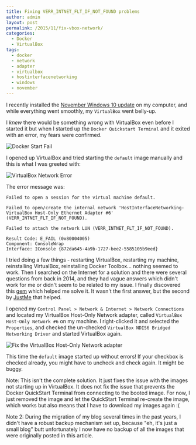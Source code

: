 ```yaml
---
title: Fixing VERR_INTNET_FLT_IF_NOT_FOUND problems
author: admin
layout: post
permalink: /2015/11/fix-vbox-network/
categories:
  - Docker
  - VirtualBox
tags:
  - docker
  - network
  - adapter
  - virtualbox
  - hostinterfacenetworking
  - windows
  - november
---
```

I recently installed the [November Windows 10 update](http://blogs.windows.com/windowsexperience/2015/11/12/first-major-update-for-windows-10-available-today/) on my computer, and while everything went smoothly, my `VirtualBox` went belly-up.

I *knew* there would be something wrong with VirtualBox even before I started it but when I started up the `Docker Quickstart Terminal` and it exited with an error, my fears were confirmed.

![Docker Start Fail](/assets/images/2015/11/docker-start-fail.png)

I opened up VirtualBox and tried starting the `default` image manually and this is what I was greeted with:

![VirtualBox Network Error](/assets/images/2015/11/vbox-network-error.png)

The error message was:

    Failed to open a session for the virtual machine default.
    
    Failed to open/create the internal network 'HostInterfaceNetworking-VirtualBox Host-Only Ethernet Adapter #6' (VERR_INTNET_FLT_IF_NOT_FOUND).
    
    Failed to attach the network LUN (VERR_INTNET_FLT_IF_NOT_FOUND).
    
    Result Code: E_FAIL (0x80004005)
    Component: ConsoleWrap
    Interface: IConsole {872da645-4a9b-1727-bee2-5585105b9eed}
    
I tried doing a few things - restarting VirtualBox, restarting my machine, reinstalling VirtualBox, reinstalling Docker Toolbox... nothing seemed to work. Then I searched on the Internet for a solution and there were several questions from back in 2014, and they had vague answers which didn't work for me or didn't seem to be related to my issue. I finally discovered this [gem](http://stackoverflow.com/questions/33725779/failed-to-open-create-the-internal-network-vagrant-on-windows10) which helped me solve it. It wasn't the first answer, but the second by [JustMe](http://stackoverflow.com/users/1291538/justme) that helped.

I opened my `Control Panel > Network & Internet > Network Connections` and located my VirtualBox Host-Only Network adapter, called `VirtualBox Host-Only Network #6` on my machine. I right-clicked it and selected the `Properties`, and checked the un-checked `VirtualBox NDIS6 Bridged Networking Driver` and started VirtualBox again.

![Fix the VirtualBox Host-Only Network adapter](/assets/images/2015/11/adapter-fix.png)

This time the `default` image started up without errors! If your checkbox is checked already, you might have to uncheck and check again. It might be buggy.

Note: This isn't the complete solution. It just fixes the issue with the images not starting up in VirtualBox. It does not fix the issue that prevents the Docker QuickStart Terminal from connecting to the booted image. For now, I just removed the image and let the QuickStart Terminal re-create the image, which works but also means that I have to download my images again :(

Note 2:
During the migration of my blog several times in the past years, I didn't have a robust backup mechanism set up, because "eh, it's just a small blog" butt unfortunately I now have no backup of all the images that were originally posted in this article.
